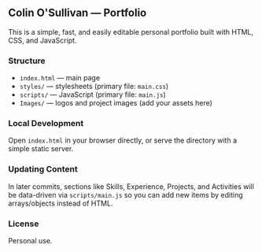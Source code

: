 ## Colin O'Sullivan — Portfolio

This is a simple, fast, and easily editable personal portfolio built with HTML, CSS, and JavaScript.

### Structure
- `index.html` — main page
- `styles/` — stylesheets (primary file: `main.css`)
- `scripts/` — JavaScript (primary file: `main.js`)
- `Images/` — logos and project images (add your assets here)

### Local Development
Open `index.html` in your browser directly, or serve the directory with a simple static server.

### Updating Content
In later commits, sections like Skills, Experience, Projects, and Activities will be data-driven via `scripts/main.js` so you can add new items by editing arrays/objects instead of HTML.

### License
Personal use.

